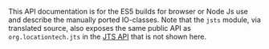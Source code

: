 This API documentation is for the ES5 builds for browser or Node Js use and describe the manually ported IO-classes. Note that the `jsts` module, via translated source, also exposes the same public API as `org.locationtech.jts` in the [JTS API](http://bjornharrtell.github.io/jsts/1.0.0-rc6/apidocs/) that is not shown here.
